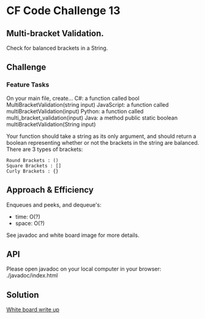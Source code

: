 # CF Code Challenge 13
## Multi-bracket Validation.
Check for balanced brackets in a String.

## Challenge
### Feature Tasks
On your main file, create…
    C#: a function called bool MultiBracketValidation(string input)
    JavaScript: a function called multiBracketValidation(input)
    Python: a function called multi_bracket_validation(input)
    Java: a method public static boolean multiBracketValidation(String input)

Your function should take a string as its only argument, and should return a boolean representing whether or not the brackets in the string are balanced. There are 3 types of brackets:

    Round Brackets : ()
    Square Brackets : []
    Curly Brackets : {}

## Approach & Efficiency
Enqueues and peeks, and dequeue's:
- time:   O(?)
- space:  O(?)

See javadoc and white board image for more details.

## API
Please open javadoc on your local computer in your browser:
./javadoc/index.html

## Solution
[White board write up](assets/multi-bracket-validation.jpg)